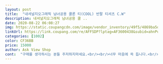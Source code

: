 ```yaml
---
layout: post 
title:  "내셔널지오그래픽 남녀공용 쿨론 티(COOL) 반팔 티셔츠 C.W" 
description: 내셔널지오그래픽 남녀공용 쿨 ..
date: 2020-08-22 06:08:27 
img: https://static.coupangcdn.com/image/vendor_inventory/49f5/4869ba5df1070fbb74c1fb8ce95b8b5fecc9e4abe2e34eeee5c02bc0e638.jpg 
linkUrl: https://link.coupang.com/re/AFFSDP?lptag=AF3600438&subid=ahnPublicAsk&pageKey=1621512002&itemId=2766838519&vendorItemId=71221506278&traceid=V0-113-6a1c9ee865354b8b 
categories: [1002] 
color: CF36BB 
price: 15000 
author: Ask View Shop 
cont:  "구매를 생각하시는 분들 주저하지마세요.<br/><br/>너무 마음에 쏙 듭니다.<br/><br/>더이상말이필요없내요<br/>아들축구할때 입으려구 구매했는데 제질도 좋구 세탁후  빨리 말라조아요  가격도 저령하게 잘구입한듯 삽니다<br/>잘받았습니다.<br/> 진짜 쥑입니다<br/>" 
---
```

